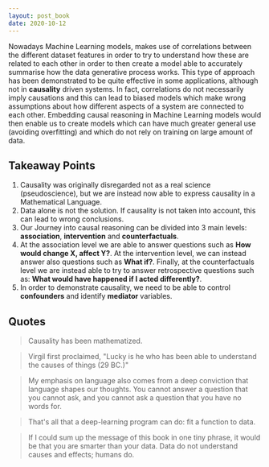 ```yaml
---
layout: post_book
date: 2020-10-12
---
```


Nowadays Machine Learning models, makes use of correlations between the different dataset features in order to try to understand how these are related to each other in order to then create a model able to accurately summarise how the data generative process works. This type of approach has been demonstrated to be quite effective in some applications, although not in **causality** driven systems. In fact, correlations do not necessarily imply causations and this can lead to biased models which make wrong assumptions about how different aspects of a system are connected to each other. Embedding causal reasoning in Machine Learning models would then enable us to create models which can have much greater general use (avoiding overfitting) and which do not rely on training on large amount of data.

<!--end_excerpt-->

## Takeaway Points

1. Causality was originally disregarded not as a real science (pseudoscience), but we are instead now able to express causality in a Mathematical Language.
2. Data alone is not the solution. If causality is not taken into account, this can lead to wrong conclusions.
3. Our Journey into causal reasoning can be divided into 3 main levels: **association**, **intervention** and **counterfactuals**.
4. At the association level we are able to answer questions such as **How would change X, affect Y?**. At the intervention level, we can instead answer also questions such as **What if?**. Finally, at the counterfactuals level we are instead able to try to answer retrospective questions such as: **What would have happened if I acted differently?**.
5. In order to demonstrate causality, we need to be able to control **confounders** and identify **mediator** variables.

## Quotes

> Causality has been mathematized.

> Virgil first proclaimed, "Lucky is he who has been able to understand the causes of things (29 BC.)"

> My emphasis on language also comes from a deep conviction that language shapes our thoughts. You cannot answer a question that you cannot ask, and you cannot ask a question that you have no words for.

> That's all that a deep-learning program can do: fit a function to data.

> If I could sum up the message of this book in one tiny phrase, it would be that you are smarter than your data. Data do not understand causes and effects; humans do.
